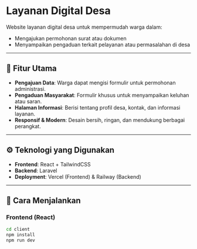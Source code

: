 # Layanan Digital Desa

Website layanan digital desa untuk mempermudah warga dalam:
- Mengajukan permohonan surat atau dokumen
- Menyampaikan pengaduan terkait pelayanan atau permasalahan di desa

---

## 📌 Fitur Utama
- **Pengajuan Data**: Warga dapat mengisi formulir untuk permohonan administrasi.
- **Pengaduan Masyarakat**: Formulir khusus untuk menyampaikan keluhan atau saran.
- **Halaman Informasi**: Berisi tentang profil desa, kontak, dan informasi layanan.
- **Responsif & Modern**: Desain bersih, ringan, dan mendukung berbagai perangkat.

---

## ⚙️ Teknologi yang Digunakan
- **Frontend**: React + TailwindCSS
- **Backend**: Laravel
- **Deployment**: Vercel (Frontend) & Railway (Backend)

---

## 🚀 Cara Menjalankan
### Frontend (React)
```bash
cd client
npm install
npm run dev
